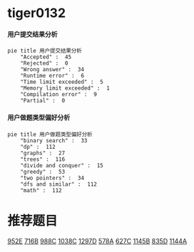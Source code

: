 # tiger0132

<!-- tabs:start -->



#### **用户提交结果分析**

```mermaid
pie title 用户提交结果分析
    "Accepted" :  45
    "Rejected" :  0
    "Wrong answer" :  34
    "Runtime error" :  6
    "Time limit exceeded" :  5
    "Memory limit exceeded" :  1
    "Compilation error" :  9
    "Partial" :  0
```

#### **用户做题类型偏好分析**

```mermaid
pie title 用户做题类型偏好分析
    "binary search" :  33
    "dp" :  112
    "graphs" :  27
    "trees" :  116
    "divide and conquer" :  15
    "greedy" :  53
    "two pointers" :  34
    "dfs and similar" :  112
    "math" :  112
```



<!-- tabs:end -->
# 推荐题目
[952E](https://codeforces.com/contest/952/problem/E)
[716B](https://codeforces.com/contest/716/problem/B)
[988C](https://codeforces.com/contest/988/problem/C)
[1038C](https://codeforces.com/contest/1038/problem/C)
[1297D](https://codeforces.com/contest/1297/problem/D)
[578A](https://codeforces.com/contest/578/problem/A)
[627C](https://codeforces.com/contest/627/problem/C)
[1145B](https://codeforces.com/contest/1145/problem/B)
[835D](https://codeforces.com/contest/835/problem/D)
[1144A](https://codeforces.com/contest/1144/problem/A)
